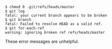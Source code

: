 ```console
$ chmod 0 .git/refs/heads/master
$ git log
fatal: your current branch appears to be broken
$ git branch
fatal: Failed to resolve HEAD as a valid ref.
$ git for-each-ref
warning: ignoring broken ref refs/heads/master
```
These error messages are unhelpful.
